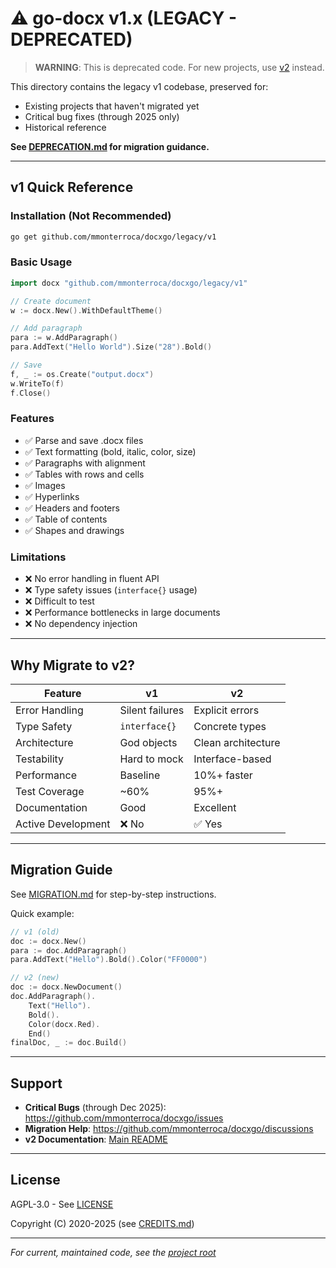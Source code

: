 # ⚠️ go-docx v1.x (LEGACY - DEPRECATED)

> **WARNING**: This is deprecated code. For new projects, use [v2](../../README.md) instead.

This directory contains the legacy v1 codebase, preserved for:
- Existing projects that haven't migrated yet
- Critical bug fixes (through 2025 only)
- Historical reference

**See [DEPRECATION.md](DEPRECATION.md) for migration guidance.**

---

## v1 Quick Reference

### Installation (Not Recommended)

```bash
go get github.com/mmonterroca/docxgo/legacy/v1
```

### Basic Usage

```go
import docx "github.com/mmonterroca/docxgo/legacy/v1"

// Create document
w := docx.New().WithDefaultTheme()

// Add paragraph
para := w.AddParagraph()
para.AddText("Hello World").Size("28").Bold()

// Save
f, _ := os.Create("output.docx")
w.WriteTo(f)
f.Close()
```

### Features

- ✅ Parse and save .docx files
- ✅ Text formatting (bold, italic, color, size)
- ✅ Paragraphs with alignment
- ✅ Tables with rows and cells
- ✅ Images
- ✅ Hyperlinks
- ✅ Headers and footers
- ✅ Table of contents
- ✅ Shapes and drawings

### Limitations

- ❌ No error handling in fluent API
- ❌ Type safety issues (`interface{}` usage)
- ❌ Difficult to test
- ❌ Performance bottlenecks in large documents
- ❌ No dependency injection

---

## Why Migrate to v2?

| Feature | v1 | v2 |
|---------|----|----|
| Error Handling | Silent failures | Explicit errors |
| Type Safety | `interface{}` | Concrete types |
| Architecture | God objects | Clean architecture |
| Testability | Hard to mock | Interface-based |
| Performance | Baseline | 10%+ faster |
| Test Coverage | ~60% | 95%+ |
| Documentation | Good | Excellent |
| Active Development | ❌ No | ✅ Yes |

---

## Migration Guide

See [MIGRATION.md](../../MIGRATION.md) for step-by-step instructions.

Quick example:

```go
// v1 (old)
doc := docx.New()
para := doc.AddParagraph()
para.AddText("Hello").Bold().Color("FF0000")

// v2 (new)
doc := docx.NewDocument()
doc.AddParagraph().
    Text("Hello").
    Bold().
    Color(docx.Red).
    End()
finalDoc, _ := doc.Build()
```

---

## Support

- **Critical Bugs** (through Dec 2025): https://github.com/mmonterroca/docxgo/issues
- **Migration Help**: https://github.com/mmonterroca/docxgo/discussions
- **v2 Documentation**: [Main README](../../README.md)

---

## License

AGPL-3.0 - See [LICENSE](LICENSE)

Copyright (C) 2020-2025 (see [CREDITS.md](../../CREDITS.md))

---

*For current, maintained code, see the [project root](../../)*
